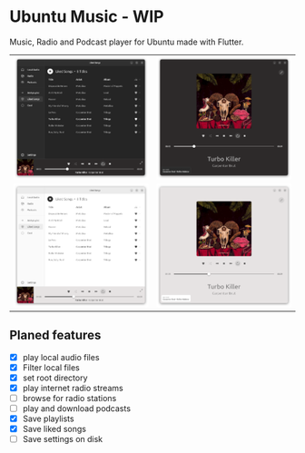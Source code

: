# Ubuntu Music - WIP

Music, Radio and Podcast player for Ubuntu made with Flutter.



| | |
|-|-|
|![](.github/screenshot_dark.png)|![](.github/screenshot_dark_fullscreen.png)|
|![](.github/screenshot_light.png)|![](.github/screenshot_light_fullscreen.png)|

## Planed features

- [X] play local audio files
- [X] Filter local files
- [X] set root directory
- [X] play internet radio streams
- [ ] browse for radio stations
- [ ] play and download podcasts
- [X] Save playlists
- [X] Save liked songs
- [ ] Save settings on disk
